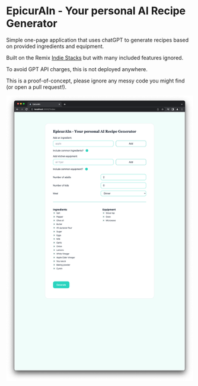 # EpicurAIn - Your personal AI Recipe Generator

Simple one-page application that uses chatGPT to generate recipes based on provided ingredients and equipment. 

Built on the Remix [Indie Stacks](https://github.com/remix-run/indie-stack) but with many included features ignored.

To avoid GPT API charges, this is not deployed anywhere.

This is a proof-of-concept, please ignore any messy code you might find (or open a pull request!).

![screenshot](./public/recipe-gen.png)

